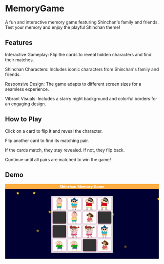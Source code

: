 # MemoryGame
A fun and interactive memory game featuring Shinchan's family and friends. Test your memory and enjoy the playful Shinchan theme!

## Features
Interactive Gameplay: Flip the cards to reveal hidden characters and find their matches.

Shinchan Characters: Includes iconic characters from Shinchan's family and friends.

Responsive Design: The game adapts to different screen sizes for a seamless experience.

Vibrant Visuals: Includes a starry night background and colorful borders for an engaging design.

## How to Play

Click on a card to flip it and reveal the character.

Flip another card to find its matching pair.

If the cards match, they stay revealed. If not, they flip back.

Continue until all pairs are matched to win the game!

## Demo

  ![Home page](MemoryGame/Shinchangame/Homepage.png)
